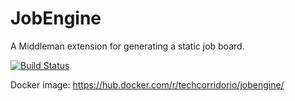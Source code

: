# JobEngine

A Middleman extension for generating a static job board.

[![Build Status](https://travis-ci.org/techcorridorio/JobEngine.svg?branch=master)](https://travis-ci.org/techcorridorio/JobEngine)

Docker image: https://hub.docker.com/r/techcorridorio/jobengine/

